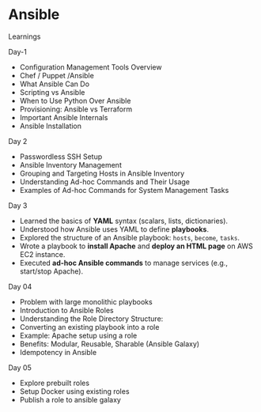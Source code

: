 # Ansible
Learnings


Day-1
* Configuration Management Tools Overview
* Chef / Puppet /Ansible
* What Ansible Can Do
* Scripting vs Ansible
* When to Use Python Over Ansible
* Provisioning: Ansible vs Terraform
* Important Ansible Internals
* Ansible Installation

Day 2
* Passwordless SSH Setup
* Ansible Inventory Management
* Grouping and Targeting Hosts in Ansible Inventory
* Understanding Ad-hoc Commands and Their Usage
* Examples of Ad-hoc Commands for System Management Tasks



 Day 3 

* Learned the basics of **YAML** syntax (scalars, lists, dictionaries).
* Understood how Ansible uses YAML to define **playbooks**.
* Explored the structure of an Ansible playbook: `hosts`, `become`, `tasks`.
* Wrote a playbook to **install Apache** and **deploy an HTML page** on AWS EC2 instance.
* Executed **ad-hoc Ansible commands** to manage services (e.g., start/stop Apache).
 

 Day 04 

*  Problem with large monolithic playbooks
*  Introduction to Ansible Roles
*  Understanding the Role Directory Structure:
*  Converting an existing playbook into a role
*  Example: Apache setup using a role
*  Benefits: Modular, Reusable, Sharable (Ansible Galaxy)
*  Idempotency in Ansible

 Day  05
*  Explore prebuilt roles 
*  Setup Docker using existing roles
*  Publish a role to ansible galaxy











